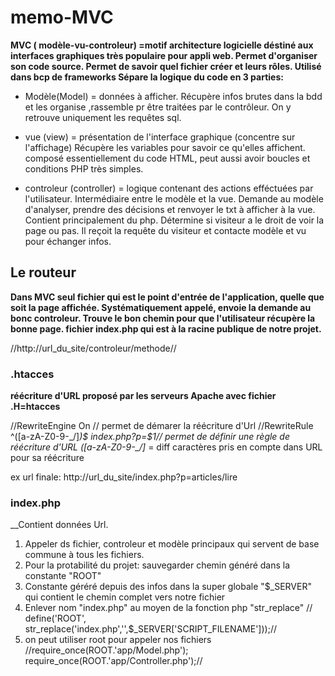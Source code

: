 # memo-MVC

__MVC ( modèle-vu-controleur) =motif architecture logicielle déstiné aux interfaces graphiques très populaire pour appli web. Permet d'organiser son code source. Permet de savoir quel fichier créer et leurs rôles. Utilisé dans bcp de frameworks
Sépare la logique du code en 3 parties:__

- Modèle(Model) = données à afficher. Récupère infos brutes dans la bdd et les organise ,rassemble pr être traitées par le contrôleur. On y retrouve uniquement les requêtes sql. 

- vue (view) = présentation de l'interface graphique (concentre sur l'affichage) Récupère les variables pour savoir ce qu'elles affichent. composé essentiellement du code HTML, peut aussi avoir boucles et conditions PHP très simples.

- controleur (controller) = logique contenant des actions efféctuées par l'utilisateur. Intermédiaire entre le modèle et la vue. Demande au modèle d'analyser, prendre des décisions et renvoyer le txt à afficher à la vue. Contient principalement du php. Détermine si visiteur a le droit de voir la page ou pas. Il reçoit la requête du visiteur et contacte modèle et vu pour échanger infos.

## Le routeur

__Dans MVC seul fichier qui est le point d'entrée de l'application, quelle que soit la page affichée. Systématiquement appelé, envoie la demande au bonc controleur. Trouve le bon chemin pour que l'utilisateur récupère la bonne page. fichier index.php qui est à la racine publique de notre projet.__

//http://url_du_site/controleur/methode//

### .htacces

__réécriture d'URL proposé par les serveurs Apache avec fichier .H=htacces__

//RewriteEngine On // permet de démarer la réécriture d'Url
//RewriteRule ^([a-zA-Z0-9\-\_\/]*)$ index.php?p=$1//  permet de définir une règle de réécriture d'URL
([a-zA-Z0-9\-\_\/]* = diff caractères pris en compte dans URL pour sa réécriture 

ex url finale: http://url_du_site/index.php?p=articles/lire

### index.php

__Contient données Url. 
1. Appeler ds fichier, controleur et modèle principaux qui servent de base commune à tous les fichiers.
2. Pour la protabilité du projet: sauvegarder chemin généré dans la constante "ROOT"
3. Constante géréré depuis des infos dans la super globale "$_SERVER" qui contient le chemin complet vers notre fichier
4. Enlever nom "index.php" au moyen de la fonction php "str_replace" // define('ROOT', str_replace('index.php','',$_SERVER['SCRIPT_FILENAME']));//
5. on peut utiliser root pour appeler nos fichiers //require_once(ROOT.'app/Model.php');
require_once(ROOT.'app/Controller.php');//


